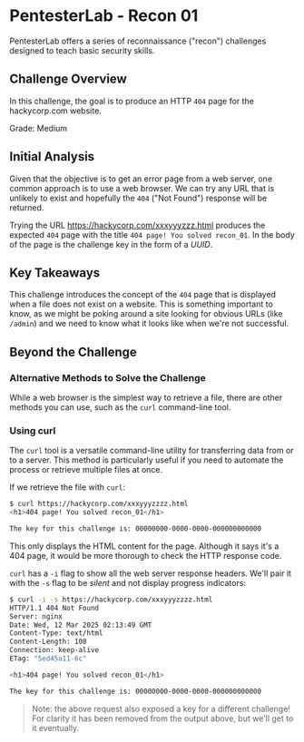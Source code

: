 # PentesterLab - Recon 01

PentesterLab offers a series of reconnaissance ("recon") challenges designed to
teach basic security skills.

## Challenge Overview

In this challenge, the goal is to produce an HTTP `404` page for the
hackycorp.com website.

Grade: Medium

## Initial Analysis

Given that the objective is to get an error page from a web server, one common
approach is to use a web browser. We can try any URL that is unlikely to exist
and hopefully the `404` ("Not Found") response will be returned.

Trying the URL https://hackycorp.com/xxxyyyzzz.html produces the expected `404`
page with the title `404 page! You solved recon_01`. In the body of the page is
the challenge key in the form of a _UUID_.

## Key Takeaways

This challenge introduces the concept of the `404` page that is displayed when
a file does not exist on a website. This is something important to know, as we
might be poking around a site looking for obvious URLs (like `/admin`) and we
need to know what it looks like when we're not successful.

## Beyond the Challenge

### Alternative Methods to Solve the Challenge

While a web browser is the simplest way to retrieve a file, there are other
methods you can use, such as the `curl` command-line tool.

### Using curl

The `curl` tool is a versatile command-line utility for transferring data from
or to a server. This method is particularly useful if you need to automate the
process or retrieve multiple files at once.

If we retrieve the file with `curl`:

```sh
$ curl https://hackycorp.com/xxxyyyzzzz.html
<h1>404 page! You solved recon_01</h1>

The key for this challenge is: 00000000-0000-0000-000000000000
```

This only displays the HTML content for the page. Although it says it's a 404
page, it would be more thorough to check the HTTP response code.

`curl` has a `-i` flag to show all the web server response headers. We'll pair
it with the `-s` flag to be _silent_ and not display progress indicators:

```sh
$ curl -i -s https://hackycorp.com/xxxyyyzzzz.html
HTTP/1.1 404 Not Found
Server: nginx
Date: Wed, 12 Mar 2025 02:13:49 GMT
Content-Type: text/html
Content-Length: 108
Connection: keep-alive
ETag: "5ed45a11-6c"

<h1>404 page! You solved recon_01</h1>

The key for this challenge is: 00000000-0000-0000-000000000000
```

> Note: the above request also exposed a key for a different challenge! For
> clarity it has been removed from the output above, but we'll get to it
> eventually.
